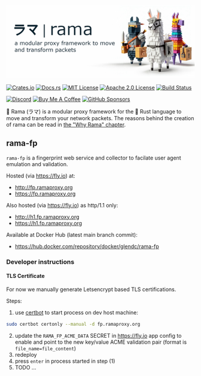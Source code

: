 [![rama banner](../docs/img/rama_banner.jpeg)](https://ramaproxy.org/)

[![Crates.io][crates-badge]][crates-url]
[![Docs.rs][docs-badge]][docs-url]
[![MIT License][license-mit-badge]][license-mit-url]
[![Apache 2.0 License][license-apache-badge]][license-apache-url]
[![Build Status][actions-badge]][actions-url]

[![Discord][discord-badge]][discord-url]
[![Buy Me A Coffee][bmac-badge]][bmac-url]
[![GitHub Sponsors][ghs-badge]][ghs-url]

[crates-badge]: https://img.shields.io/crates/v/rama.svg
[crates-url]: https://crates.io/crates/rama
[docs-badge]: https://img.shields.io/docsrs/rama/latest
[docs-url]: https://docs.rs/rama/latest/rama/index.html
[license-mit-badge]: https://img.shields.io/badge/license-MIT-blue.svg
[license-mit-url]: https://github.com/plabayo/rama/blob/main/LICENSE-MIT
[license-apache-badge]: https://img.shields.io/badge/license-APACHE-blue.svg
[license-apache-url]: https://github.com/plabayo/rama/blob/main/LICENSE-APACHE
[actions-badge]: https://github.com/plabayo/rama/workflows/CI/badge.svg
[actions-url]: https://github.com/plabayo/rama/actions?query=workflow%3ACI+branch%main

[discord-badge]: https://img.shields.io/badge/Discord-%235865F2.svg?style=for-the-badge&logo=discord&logoColor=white
[discord-url]: https://discord.gg/29EetaSYCD
[bmac-badge]: https://img.shields.io/badge/Buy%20Me%20a%20Coffee-ffdd00?style=for-the-badge&logo=buy-me-a-coffee&logoColor=black
[bmac-url]: https://www.buymeacoffee.com/plabayo
[ghs-badge]: https://img.shields.io/badge/sponsor-30363D?style=for-the-badge&logo=GitHub-Sponsors&logoColor=#EA4AAA
[ghs-url]: https://github.com/sponsors/plabayo

🦙 Rama (ラマ) is a modular proxy framework for the 🦀 Rust language to move and transform your network packets.
The reasons behind the creation of rama can be read in [the "Why Rama" chapter](https://ramaproxy.org/book/why_rama).

## rama-fp

`rama-fp` is a fingerprint web service and collector to facilate user agent emulation and validation.

Hosted (via <https://fly.io>) at:

- <http://fp.ramaproxy.org>
- <https://fp.ramaproxy.org>

Also hosted (via <https://fly.io>) as http/1.1 only:

- <http://h1.fp.ramaproxy.org>
- <https://h1.fp.ramaproxy.org>

Available at Docker Hub (latest main branch commit):

- <https://hub.docker.com/repository/docker/glendc/rama-fp>

### Developer instructions

#### TLS Certificate

For now we manually generate Letsencrypt based TLS certifications.

Steps:

1. use [certbot](https://certbot.eff.org/instructions) to start process on dev host machine:
```sh
sudo certbot certonly --manual -d fp.ramaproxy.org
```
2. update the `RAMA_FP_ACME_DATA` SECRET in <https://fly.io> app config to enable and point to the new key/value ACME validation pair (format is `file_name=file_content`)
3. redeploy
4. press `enter` in process started in step (1)
5. TODO ...